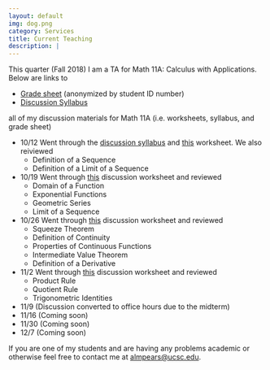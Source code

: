 ```yaml
---
layout: default
img: dog.png
category: Services
title: Current Teaching
description: |
---
```


This quarter (Fall 2018) I am a TA for Math 11A: Calculus with Applications.  Below are links to 

* [Grade sheet](https://docs.google.com/spreadsheets/d/14rEa-Ov4xu1YO-NeqoojH9qG5t8aOGHwzxfvtrEp6vg/edit?usp=sharing) (anonymized by student ID number)
* [Discussion Syllabus](https://drive.google.com/file/d/0B-3Kj-Fw3sZnM3ROeFlYeVRYdUxNYW5rN0ZhRTZEMHRnMUlv/view?usp=sharing)

all of my discussion materials for Math 11A (i.e. worksheets, syllabus, and grade sheet)

* 10/12 Went through the [discussion syllabus](https://drive.google.com/file/d/0B-3Kj-Fw3sZnM3ROeFlYeVRYdUxNYW5rN0ZhRTZEMHRnMUlv/view?usp=sharing) and [this](https://drive.google.com/file/d/10ALZGvYKGUG7R3Wp7woRtQ_mbb-fLU7u/view?usp=sharing) worksheet. We also reiviewed
	* Definition of a Sequence
	* Definition of a Limit of a Sequence
* 10/19 Went through [this](https://drive.google.com/file/d/0B-3Kj-Fw3sZnOXRnbzBwY1BZdzNIeVYzZENDMUh3NGtrWWJr/view?usp=sharing) discussion worksheet and reviewed	
	* Domain of a Function
	* Exponential Functions
	* Geometric Series
	* Limit of a Sequence
* 10/26 Went through [this](https://drive.google.com/file/d/1kIdu_eCF7RE7NUHtteb05P7j9IGMoQFa/view?usp=sharing) discussion worksheet and reviewed
	* Squeeze Theorem
	* Definition of Continuity
	* Properties of Continuous Functions
	* Intermediate Value Theorem
	* Definition of a Derivative
* 11/2 Went through [this](https://drive.google.com/file/d/1bYBUwN0oBn5N8mEijqf4EZ7Q_N-jFCNg/view?usp=sharing) discussion worksheet and reviewed
	* Product Rule
	* Quotient Rule
	* Trigonometric Identities 
* 11/9 (Discussion converted to office hours due to the midterm)
* 11/16 (Coming soon)
* 11/30 (Coming soon)
* 12/7 (Coming soon)


If you are one of my students and are having any problems academic or otherwise feel free to contact me at
[almpears@ucsc.edu](almpears@ucsc.edu).

